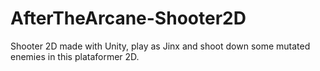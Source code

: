 # AfterTheArcane-Shooter2D
Shooter 2D made with Unity, play as Jinx and shoot down some mutated enemies in this plataformer 2D.
